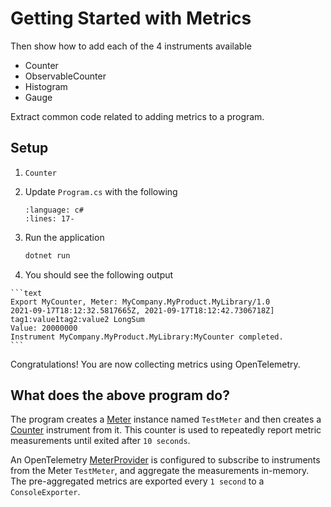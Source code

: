 # Getting Started with Metrics

Then show how to add each of the 4 instruments available

- Counter
- ObservableCounter
- Histogram
- Gauge

Extract common code related to adding metrics to a program.

## Setup

1. `Counter`
1. Update `Program.cs` with the following

    ```{literalinclude} ../../metrics/getting-started-counter/Program.cs
    :language: c#
    :lines: 17-
    ```

1. Run the application

    ```sh
    dotnet run
    ```

1. You should see the following output
<!-- markdownlint-disable -->
    ```text
    Export MyCounter, Meter: MyCompany.MyProduct.MyLibrary/1.0
    2021-09-17T18:12:32.5817665Z, 2021-09-17T18:12:42.7306718Z] tag1:value1tag2:value2 LongSum
    Value: 20000000
    Instrument MyCompany.MyProduct.MyLibrary:MyCounter completed.
    ```
<!-- markdownlint-enable -->

Congratulations! You are now collecting metrics using OpenTelemetry.

## What does the above program do?

The program creates a
[Meter](https://github.com/open-telemetry/opentelemetry-specification/blob/main/specification/metrics/api.md#meter)
instance named `TestMeter` and then creates a
[Counter](https://github.com/open-telemetry/opentelemetry-specification/blob/main/specification/metrics/api.md#counter)
instrument from it. This counter is used to repeatedly report metric measurements
until exited after `10 seconds`.

An OpenTelemetry
[MeterProvider](https://github.com/open-telemetry/opentelemetry-specification/blob/main/specification/metrics/api.md#meterprovider)
is configured to subscribe to instruments from the Meter `TestMeter`, and
aggregate the measurements in-memory. The pre-aggregated metrics are exported
every `1 second` to a `ConsoleExporter`.
